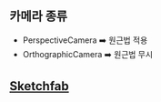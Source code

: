 ## 카메라 종류

- PerspectiveCamera ➡️ 원근법 적용
- OrthographicCamera ➡️ 원근법 무시

## [Sketchfab](https://sketchfab.com/)
